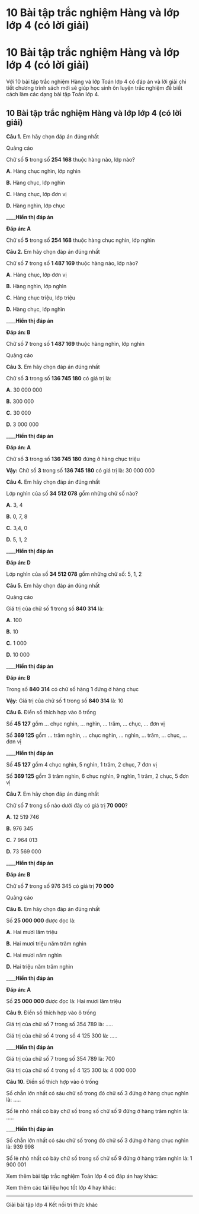 # 10 Bài tập trắc nghiệm Hàng và lớp lớp 4 (có lời giải)

# 10 Bài tập trắc nghiệm Hàng và lớp lớp 4 (có lời giải)

Với 10 bài tập trắc nghiệm Hàng và lớp Toán lớp 4 có đáp án và lời giải chi tiết chương trình sách mới sẽ giúp học sinh ôn luyện trắc nghiệm để biết cách làm các dạng bài tập Toán lớp 4.

## 10 Bài tập trắc nghiệm Hàng và lớp lớp 4 (có lời giải)

**Câu 1.** Em hãy chọn đáp án đúng nhất

Quảng cáo

Chữ số **5** trong số **254 168** thuộc hàng nào, lớp nào?

**A.** Hàng chục nghìn, lớp nghìn

**B.** Hàng chục, lớp nghìn

**C.** Hàng chục, lớp đơn vị

**D.** Hàng nghìn, lớp chục

____**Hiển thị đáp án**

**Đáp án: A**

Chữ số **5** trong số **254 168** thuộc hàng chục nghìn, lớp nghìn

**Câu 2.** Em hãy chọn đáp án đúng nhất

Chữ số **7** trong số **1 487 169** thuộc hàng nào, lớp nào?

**A.** Hàng chục, lớp đơn vị

**B.** Hàng nghìn, lớp nghìn

**C.** Hàng chục triệu, lớp triệu

**D.** Hàng chục, lớp nghìn

____**Hiển thị đáp án**

**Đáp án: B**

Chữ số **7** trong số **1 487 169** thuộc hàng nghìn, lớp nghìn

Quảng cáo

**Câu 3.** Em hãy chọn đáp án đúng nhất

Chữ số **3** trong số **136 745 180** có giá trị là:

**A.** 30 000 000

**B.** 300 000

**C.** 30 000

**D.** 3 000 000

____**Hiển thị đáp án**

**Đáp án: A**

Chữ số **3** trong số **136 745 180** đứng ở hàng chục triệu 

**Vậy:** Chữ số **3** trong số **136 745 180** có giá trị là: 30 000 000

**Câu 4.** Em hãy chọn đáp án đúng nhất

Lớp nghìn của số **34 512 078** gồm những chữ số nào?

**A.** 3, 4

**B.** 0, 7, 8

**C.** 3,4, 0

**D.** 5, 1, 2

____**Hiển thị đáp án**

**Đáp án: D**

Lớp nghìn của số **34 512 078** gồm những chữ số: 5, 1, 2

**Câu 5.** Em hãy chọn đáp án đúng nhất

Quảng cáo

Giá trị của chữ số **1** trong số **840 314** là:

**A.** 100

**B.** 10

**C.** 1 000

**D.** 10 000

____**Hiển thị đáp án**

**Đáp án: B**

Trong số **840 314** có chữ số hàng **1** đứng ở hàng chục

**Vậy:** Giá trị của chữ số **1** trong số **840 314** là: 10

**Câu 6.** Điền số thích hợp vào ô trống

Số **45 127** gồm … chục nghìn, … nghìn, … trăm, … chục, … đơn vị

Số **369 125** gồm … trăm nghìn, … chục nghìn, … nghìn, … trăm, … chục, … đơn vị

____**Hiển thị đáp án**

Số **45 127** gồm 4 chục nghìn, 5 nghìn, 1 trăm, 2 chục, 7 đơn vị

Số **369 125** gồm 3 trăm nghìn, 6 chục nghìn, 9 nghìn, 1 trăm, 2 chục, 5 đơn vị

**Câu 7.** Em hãy chọn đáp án đúng nhất

Chữ số **7** trong số nào dưới đây có giá trị **70 000**?

**A.** 12 519 746

**B.** 976 345

**C.** 7 964 013

**D.** 73 569 000

____**Hiển thị đáp án**

**Đáp án: B**

Chữ số **7** trong số 976 345 có giá trị **70 000**

Quảng cáo

**Câu 8.** Em hãy chọn đáp án đúng nhất 

Số **25 000 000** được đọc là: 

**A.** Hai mươi lăm triệu

**B.** Hai mươi triệu năm trăm nghìn

**C.** Hai mươi năm nghìn

**D.** Hai triệu năm trăm nghìn

____**Hiển thị đáp án**

**Đáp án: A**

Số **25 000 000** được đọc là: Hai mươi lăm triệu

**Câu 9.** Điền số thích hợp vào ô trống

Giá trị của chữ số 7 trong số 354 789 là: …..

Giá trị của chữ số 4 trong số 4 125 300 là: …..

____**Hiển thị đáp án**

Giá trị của chữ số 7 trong số 354 789 là: 700

Giá trị của chữ số 4 trong số 4 125 300 là: 4 000 000

**Câu 10.** Điền số thích hợp vào ô trống

Số chẵn lớn nhất có sáu chữ số trong đó chữ số 3 đứng ở hàng chục nghìn là: …..

Số lẻ nhỏ nhất có bảy chữ số trong số chữ số 9 đứng ở hàng trăm nghìn là: …..

____**Hiển thị đáp án**

Số chẵn lớn nhất có sáu chữ số trong đó chữ số 3 đứng ở hàng chục nghìn là: 939 998

Số lẻ nhỏ nhất có bảy chữ số trong số chữ số 9 đứng ở hàng trăm nghìn là: 1 900 001

Xem thêm bài tập trắc nghiệm Toán lớp 4 có đáp án hay khác:

Xem thêm các tài liệu học tốt lớp 4 hay khác:

* * *

Giải bài tập lớp 4 Kết nối tri thức khác
